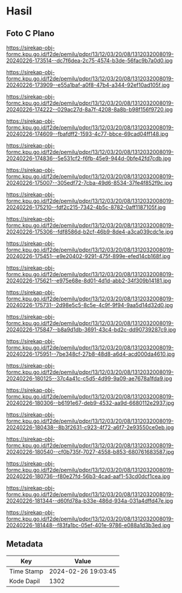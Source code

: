 # Hasil

## Foto C Plano

https://sirekap-obj-formc.kpu.go.id/f2de/pemilu/pdpr/13/12/03/20/08/1312032008019-20240226-173514--dc7f6dea-2c75-4574-b3de-56fac9b7a0d0.jpg

https://sirekap-obj-formc.kpu.go.id/f2de/pemilu/pdpr/13/12/03/20/08/1312032008019-20240226-173909--e55a1baf-a0f8-47b4-a344-92ef10ad105f.jpg

https://sirekap-obj-formc.kpu.go.id/f2de/pemilu/pdpr/13/12/03/20/08/1312032008019-20240226-174222--029ac27d-8a7f-4208-8a8b-b98f156f9720.jpg

https://sirekap-obj-formc.kpu.go.id/f2de/pemilu/pdpr/13/12/03/20/08/1312032008019-20240226-174609--fbafdff2-1593-4c77-bbce-69cad04ff148.jpg

https://sirekap-obj-formc.kpu.go.id/f2de/pemilu/pdpr/13/12/03/20/08/1312032008019-20240226-174836--5e531cf2-f6fb-45e9-944d-0bfe42fd7cdb.jpg

https://sirekap-obj-formc.kpu.go.id/f2de/pemilu/pdpr/13/12/03/20/08/1312032008019-20240226-175007--305edf72-7cba-49d6-8534-37fe4f852f9c.jpg

https://sirekap-obj-formc.kpu.go.id/f2de/pemilu/pdpr/13/12/03/20/08/1312032008019-20240226-175210--fdf2c215-7342-4b5c-8782-0aff1187105f.jpg

https://sirekap-obj-formc.kpu.go.id/f2de/pemilu/pdpr/13/12/03/20/08/1312032008019-20240226-175306--fdf8586d-b2cf-46b9-8de4-a3ca039cdc1e.jpg

https://sirekap-obj-formc.kpu.go.id/f2de/pemilu/pdpr/13/12/03/20/08/1312032008019-20240226-175451--e9e20402-9291-475f-899e-efed14cb168f.jpg

https://sirekap-obj-formc.kpu.go.id/f2de/pemilu/pdpr/13/12/03/20/08/1312032008019-20240226-175621--e975e68e-8d01-4d1d-abb2-34f309b14181.jpg

https://sirekap-obj-formc.kpu.go.id/f2de/pemilu/pdpr/13/12/03/20/08/1312032008019-20240226-175731--2d98e5c5-8c5e-4c9f-9f94-9aa5d14d32d0.jpg

https://sirekap-obj-formc.kpu.go.id/f2de/pemilu/pdpr/13/12/03/20/08/1312032008019-20240226-175847--b8a9d1db-3691-43c4-bd2c-dd90739287c9.jpg

https://sirekap-obj-formc.kpu.go.id/f2de/pemilu/pdpr/13/12/03/20/08/1312032008019-20240226-175951--7be348cf-27b8-48d8-a6d4-acd000da4610.jpg

https://sirekap-obj-formc.kpu.go.id/f2de/pemilu/pdpr/13/12/03/20/08/1312032008019-20240226-180125--37c4a41c-c5d5-4d99-9a09-ae7678a1fda9.jpg

https://sirekap-obj-formc.kpu.go.id/f2de/pemilu/pdpr/13/12/03/20/08/1312032008019-20240226-180306--b6191e67-deb9-4532-aa9d-6680112e2937.jpg

https://sirekap-obj-formc.kpu.go.id/f2de/pemilu/pdpr/13/12/03/20/08/1312032008019-20240226-180438--8b3f2631-c923-4f72-a6f7-2e93550ce0eb.jpg

https://sirekap-obj-formc.kpu.go.id/f2de/pemilu/pdpr/13/12/03/20/08/1312032008019-20240226-180540--cf0b735f-7027-4558-b853-680761683587.jpg

https://sirekap-obj-formc.kpu.go.id/f2de/pemilu/pdpr/13/12/03/20/08/1312032008019-20240226-180736--f80e27fd-56b3-4cad-aaf1-53cd0dcf1cea.jpg

https://sirekap-obj-formc.kpu.go.id/f2de/pemilu/pdpr/13/12/03/20/08/1312032008019-20240226-181344--d60fd78a-b33e-486d-934a-031a4dffd47e.jpg

https://sirekap-obj-formc.kpu.go.id/f2de/pemilu/pdpr/13/12/03/20/08/1312032008019-20240226-181448--f83fa1bc-05ef-401e-9786-e088a1d3b3ed.jpg


## Metadata

| Key        | Value               |
| ---------- | ------------------- |
| Time Stamp | 2024-02-26 19:03:45 |
| Kode Dapil | 1302                |




